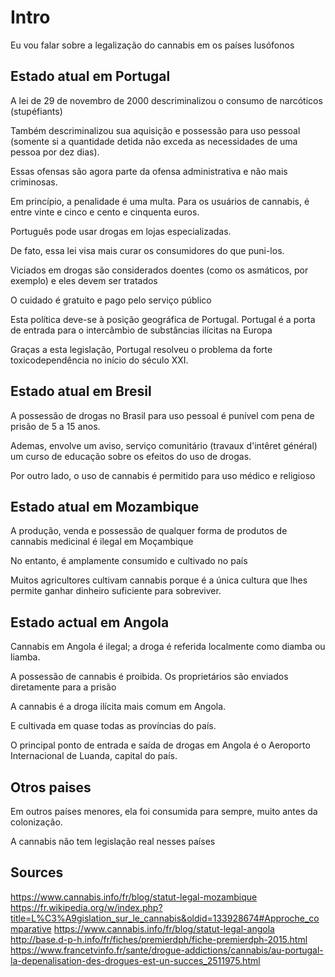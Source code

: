 
# Intro
Eu vou falar sobre a legalização do cannabis em os países lusófonos

## Estado atual em Portugal

A lei de 29 de novembro de 2000 descriminalizou o consumo de narcóticos (stupéfiants)

Também descriminalizou sua aquisição e possessão para uso pessoal
(somente si a quantidade detida não exceda as necessidades de uma pessoa por dez dias).

Essas ofensas são agora parte da ofensa administrativa e não mais criminosas.

Em princípio, a penalidade é uma multa. Para os usuários de cannabis, é entre vinte e cinco e cento e cinquenta euros.

Português pode usar drogas em lojas especializadas.

De fato, essa lei visa mais curar os consumidores do que puni-los.

Viciados em drogas são considerados doentes (como os asmáticos, por exemplo) e eles devem ser tratados

O cuidado é gratuito e pago pelo serviço público

Esta política deve-se à posição geográfica de Portugal. Portugal é a porta de entrada para o intercâmbio de substâncias ilícitas na Europa

Graças a esta legislação, Portugal resolveu o problema da forte toxicodependência no início do século XXI.

## Estado atual em Bresil

A possessão de drogas no Brasil para uso pessoal é punível com pena de prisão de 5 a 15 anos.

Ademas, envolve um aviso, serviço comunitário (travaux d'intêret général) um curso de educação sobre os efeitos do uso de drogas.

Por outro lado, o uso de cannabis é permitido para uso médico e religioso

## Estado atual em Mozambique

A produção, venda e possessão de qualquer forma de produtos de cannabis medicinal é ilegal em Moçambique

No entanto, é amplamente consumido e cultivado no país

Muitos agricultores cultivam cannabis porque é a única cultura que lhes permite ganhar dinheiro suficiente para sobreviver.

## Estado actual em Angola

Cannabis em Angola é ilegal; a droga é referida localmente como diamba ou liamba.

A possessão de cannabis é proibida. Os proprietários são enviados diretamente para a prisão

A cannabis é a droga ilícita mais comum em Angola.

E cultivada em quase todas as províncias do país.

O principal ponto de entrada e saída de drogas em Angola é o Aeroporto Internacional de Luanda, capital do país.

## Otros paises
Em outros países menores, ela foi consumida para sempre, muito antes da colonização.

A cannabis não tem legislação real nesses países

## Sources
https://www.cannabis.info/fr/blog/statut-legal-mozambique
https://fr.wikipedia.org/w/index.php?title=L%C3%A9gislation_sur_le_cannabis&oldid=133928674#Approche_comparative
https://www.cannabis.info/fr/blog/statut-legal-angola
http://base.d-p-h.info/fr/fiches/premierdph/fiche-premierdph-2015.html
https://www.francetvinfo.fr/sante/drogue-addictions/cannabis/au-portugal-la-depenalisation-des-drogues-est-un-succes_2511975.html

